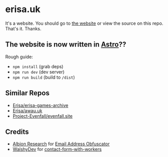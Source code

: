# erisa.uk
It's a website. You should go to [the website](https://erisa.uk) or view the source on this repo.  
That's it. Thanks.

## The website is now written in [Astro](https://astro.build/)??

Rough guide:
- `npm install` (grab deps)
- `npm run dev` (dev server)
- `npm run build` (build to `/dist`)

## Similar Repos
- [Erisa/erisa-games-archive](https://github.com/Erisa/erisa-games-archive)
- [Erisa/awau.uk](https://github.com/Erisa/awau.uk)
- [Project-Evenfall/evenfall.site](https://github.com/Project-Evenfall/evenfall.site)

## Credits
 - [Albion Research](https://www.albionresearch.com/) for [Email Address Obfuscator](https://www.albionresearch.com/misc/obfuscator.php)
 - [WalshyDev](https://github.com/WalshyDev) for [contact-form-with-workers](https://github.com/WalshyDev/contact-form-with-workers)
 
